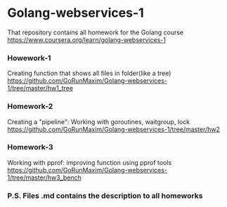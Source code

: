 # Golang-webservices-1
That repository contains all homework for the Golang course https://www.coursera.org/learn/golang-webservices-1

### Howework-1
  Creating function that shows all files in folder(like a tree)
  https://github.com/GoRunMaxim/Golang-webservices-1/tree/master/hw1_tree

### Homework-2
  Creating a "pipeline": Working with goroutines, waitgroup, lock
  https://github.com/GoRunMaxim/Golang-webservices-1/tree/master/hw2
  
### Homework-3
  Working with pprof: improving function using pprof tools
  https://github.com/GoRunMaxim/Golang-webservices-1/tree/master/hw3_bench
  

### P.S. Files .md contains the description to all homeworks


